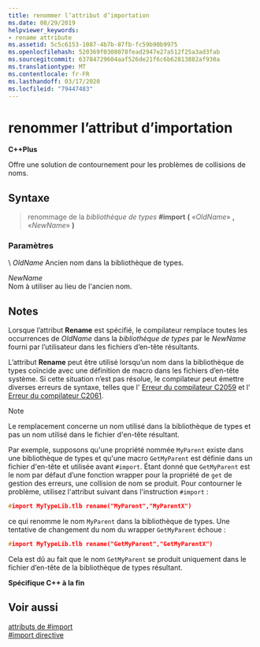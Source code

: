 ```yaml
---
title: renommer l’attribut d’importation
ms.date: 08/29/2019
helpviewer_keywords:
- rename attribute
ms.assetid: 5c5c6153-1087-4b7b-87fb-fc59b90b9975
ms.openlocfilehash: 520369f0308078fead2947e27a512f25a3ad3fab
ms.sourcegitcommit: 63784729604aaf526de21f6c6b62813882af930a
ms.translationtype: MT
ms.contentlocale: fr-FR
ms.lasthandoff: 03/17/2020
ms.locfileid: "79447483"
---
```

# <a name="rename-import-attribute"></a>renommer l’attribut d’importation

**C++Plus**

Offre une solution de contournement pour les problèmes de collisions de noms.

## <a name="syntax"></a>Syntaxe

> renommage de la *bibliothèque de types* **#import** **(** «*OldName*» **,** «*NewName*» **)**

### <a name="parameters"></a>Paramètres

\ *OldName*
Ancien nom dans la bibliothèque de types.

*NewName*\
Nom à utiliser au lieu de l'ancien nom.

## <a name="remarks"></a>Notes

Lorsque l’attribut **Rename** est spécifié, le compilateur remplace toutes les occurrences de *OldName* dans la *bibliothèque de types* par le *NewName* fourni par l’utilisateur dans les fichiers d’en-tête résultants.

L’attribut **Rename** peut être utilisé lorsqu’un nom dans la bibliothèque de types coïncide avec une définition de macro dans les fichiers d’en-tête système. Si cette situation n’est pas résolue, le compilateur peut émettre diverses erreurs de syntaxe, telles que l' [Erreur du compilateur C2059](../error-messages/compiler-errors-1/compiler-error-c2059.md) et l' [Erreur du compilateur C2061](../error-messages/compiler-errors-1/compiler-error-c2061.md).

> [!NOTE]
> Le remplacement concerne un nom utilisé dans la bibliothèque de types et pas un nom utilisé dans le fichier d'en-tête résultant.

Par exemple, supposons qu'une propriété nommée `MyParent` existe dans une bibliothèque de types et qu'une macro `GetMyParent` est définie dans un fichier d'en-tête et utilisée avant `#import`. Étant donné que `GetMyParent` est le nom par défaut d’une fonction wrapper pour la propriété de `get` de gestion des erreurs, une collision de nom se produit. Pour contourner le problème, utilisez l'attribut suivant dans l'instruction `#import` :

```cpp
#import MyTypeLib.tlb rename("MyParent","MyParentX")
```

ce qui renomme le nom `MyParent` dans la bibliothèque de types. Une tentative de changement du nom du wrapper `GetMyParent` échoue :

```cpp
#import MyTypeLib.tlb rename("GetMyParent","GetMyParentX")
```

Cela est dû au fait que le nom `GetMyParent` se produit uniquement dans le fichier d’en-tête de la bibliothèque de types résultant.

**Spécifique C++ à la fin**

## <a name="see-also"></a>Voir aussi

[attributs de #import](../preprocessor/hash-import-attributes-cpp.md)\
[#import directive](../preprocessor/hash-import-directive-cpp.md)
